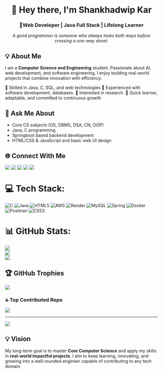 
<p>
<h1 align="center">🌟 Hey there, I'm Shankhadwip Kar</h1>
<h3 align="center">🚀Web Developer | Java Full Stack | Lifelong Learner </h3>
<p align="center">
  <em>A good programmer is someone who always looks both ways before crossing a one-way street.</em>
</p>

## 💡 About Me
I am a **Computer Science and Engineering** student. Passionate about AI,  web development, and software engineering, I enjoy building real-world projects that combine innovation with efficiency.

🔹 Skilled in Java, C, SQL, and web technologies
🔹 Experienced with software development, databases.
🔹 Interested in research.
🔹 Quick learner, adaptable, and committed to continuous growth

## 💬 Ask Me About
- Core CS subjects (OS, DBMS, DSA, CN, OOP)
-  Java, C programming
-  Springboot based backend development
-  HTML/CSS & JavaScript and basic web UI design

  ## 🌐 Connect With Me
<p align="left">
<a href="https://x.com/shankhaofficial" target="blank"><img src="https://img.shields.io/badge/Twitter-1DA1F2?logo=twitter&logoColor=white" /></a>
<a href="https://www.linkedin.com/in/shankhadwip-kar-b175a4247/" target="blank"><img src="https://img.shields.io/badge/LinkedIn-0A66C2?logo=linkedin&logoColor=white" /></a>
<a href="https://www.instagram.com/shankhadwip_kar_official" target="blank"><img src="https://img.shields.io/badge/Instagram-E4405F?logo=instagram&logoColor=white" /></a>
<a href="https://leetcode.com/u/Shankhadwip_Kar/" target="blank"><img src="https://img.shields.io/badge/LeetCode-FFA116?logo=leetcode&logoColor=white" /></a>
<a href="https://www.geeksforgeeks.org/user/shankhadwip13/" target="blank"><img src="https://img.shields.io/badge/GeeksforGeeks-0F9D58?logo=geeksforgeeks&logoColor=white" /></a>
</p>

# 💻 Tech Stack:
![C](https://img.shields.io/badge/c-%2300599C.svg?style=for-the-badge&logo=c&logoColor=white) ![Java](https://img.shields.io/badge/java-%23ED8B00.svg?style=for-the-badge&logo=openjdk&logoColor=white) ![HTML5](https://img.shields.io/badge/html5-%23E34F26.svg?style=for-the-badge&logo=html5&logoColor=white) ![AWS](https://img.shields.io/badge/AWS-%23FF9900.svg?style=for-the-badge&logo=amazon-aws&logoColor=white) ![Render](https://img.shields.io/badge/Render-%46E3B7.svg?style=for-the-badge&logo=render&logoColor=white) ![MySQL](https://img.shields.io/badge/mysql-4479A1.svg?style=for-the-badge&logo=mysql&logoColor=white) ![Spring](https://img.shields.io/badge/spring-%236DB33F.svg?style=for-the-badge&logo=spring&logoColor=white) ![Docker](https://img.shields.io/badge/docker-%230db7ed.svg?style=for-the-badge&logo=docker&logoColor=white) ![Postman](https://img.shields.io/badge/Postman-FF6C37?style=for-the-badge&logo=postman&logoColor=white) ![CSS3](https://img.shields.io/badge/css3-%231572B6.svg?style=for-the-badge&logo=css3&logoColor=white)

# 📊 GitHub Stats:
![](https://github-readme-stats.vercel.app/api?username=shankhadwipkar&theme=dark&hide_border=false&include_all_commits=true&count_private=false)<br/>
![](https://nirzak-streak-stats.vercel.app/?user=shankhadwipkar&theme=dark&hide_border=false)<br/>
![](https://github-readme-stats.vercel.app/api/top-langs/?username=shankhadwipkar&theme=dark&hide_border=false&include_all_commits=true&count_private=false&layout=compact)

## 🏆 GitHub Trophies
![](https://github-profile-trophy.vercel.app/?username=shankhadwipkar&theme=radical&no-frame=false&no-bg=true&margin-w=4)

### 🔝 Top Contributed Repo
![](https://github-contributor-stats.vercel.app/api?username=shankhadwipkar&limit=5&theme=dark&combine_all_yearly_contributions=true)

---
[![](https://visitcount.itsvg.in/api?id=shankhadwipkar&icon=0&color=0)](https://visitcount.itsvg.in)

## 💡 Vision
My long-term goal is to master **Core Computer Science** and apply my skills in **real-world impactful projects**. I aim to keep learning, innovating, and growing into a well-rounded engineer capable of contributing to any tech domain.

<!-- Proudly created with GPRM ( https://gprm.itsvg.in ) -->
